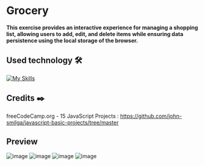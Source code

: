 # Grocery

**This exercise provides an interactive experience for managing a shopping list, allowing users to add, edit, and delete items while ensuring data persistence using the local storage of the browser.**

## Used technology 🛠️
[![My Skills](https://skillicons.dev/icons?i=html,css,js)](https://skillicons.dev)

## Credits ✒️
freeCodeCamp.org - 15 JavaScript Projects : https://github.com/john-smilga/javascript-basic-projects/tree/master

## Preview 
![image](https://github.com/Mariam-Levy/grocery/assets/80288291/fe95047c-f22f-4d8d-bb74-fbab4a9fac63)
![image](https://github.com/Mariam-Levy/grocery/assets/80288291/8692b425-75e4-4a93-83f3-e089d082a770)
![image](https://github.com/Mariam-Levy/grocery/assets/80288291/795e2168-a2b0-472f-8eab-34708eb5e320)
![image](https://github.com/Mariam-Levy/grocery/assets/80288291/e648ee01-aa24-42ac-985c-f347551b2207)
